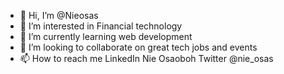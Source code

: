 - 👋 Hi, I’m @Nieosas
- 👀 I’m interested in Financial technology
- 🌱 I’m currently learning web development
- 💞️ I’m looking to collaborate on great tech jobs and events 
- 📫 How to reach me 
LinkedIn Nie Osaoboh 
Twitter @nie_osas
<!---
Nieosas/Nieosas is a ✨ special ✨ repository because its `README.md` (this file) appears on your GitHub profile.
You can click the Preview link to take a look at your changes.
--->
